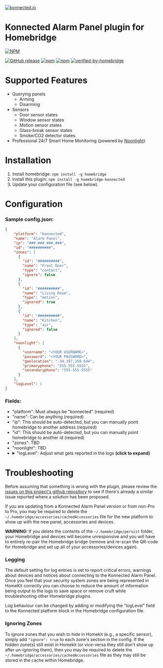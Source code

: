 [![konnected.io](https://raw.githubusercontent.com/konnected-io/docs/master/assets/images/logo-black-small.png)](https://konnected.io)
# Konnected Alarm Panel plugin for Homebridge
[![NPM](https://nodei.co/npm/homebridge-konnected.png?downloads=true&downloadRank=true&stars=true)](https://nodei.co/npm/homebridge-konnected/)

[![GitHub release](https://img.shields.io/github/release/konnected-io/homebridge-konnected.svg?style=flat-square)](https://github.com/konnected-io/homebridge-konnected/releases)
[![npm](https://img.shields.io/npm/dm/homebridge-konnected.svg)](https://www.npmjs.com/package/homebridge-konnected)
[![npm](https://img.shields.io/npm/v/homebridge-konnected.svg)](https://www.npmjs.com/package/homebridge-konnected)
[![verified-by-homebridge](https://badgen.net/badge/homebridge/verified/purple)](https://github.com/homebridge/homebridge/wiki/Verified-Plugins)

# Supported Features

 * Querying panels
   * Arming
   * Disarming
 * Sensors
   * Door sensor states
   * Window sensor states
   * Motion sensor states
   * Glass-break sensor states
   * Smoke/CO2 detector states
 * Professional 24/7 Smart Home Monitoring (powered by [Noonlight](https://noonlight.com/))

# Installation

1. Install homebridge: `npm install -g homebridge`
2. Install this plugin: `npm install -g homebridge-konnected`
3. Update your configuration file (see below).

# Configuration

### Sample config.json:


```json
{
    "platform": "konnected",
    "name": "Alarm Panel",
    "ip": "###.###.###.###",
    "id": "##########",
    "zones": [
      {
        "id": "##########",
        "name": "Front Door",
        "type": "contact",
        "ignore": false
      },
      {
        "id": "##########",
        "name": "Living Room",
        "type": "motion",
        "ignored": true
      },
      {
        "id": "##########",
        "name": "Kitchen",
        "type": "air",
        "ignored": false
      }
    ],
    "noonlight": [
      {
        "username": "<YOUR USERNAME>",
        "password": "<YOUR PASSWORD>",
        "geolocation": "-34.397,150.644",
        "primaryphone": "555-555-5555",
        "secondaryphone": "555-555-5555"
      }
    ],
    "logLevel": 1
}
```
### Fields:

* "platform": Must always be "konnected" (required)
* "name": Can be anything (required)
* "ip": This should be auto-detected, but you can manually point homebridge to another address (required)
* "id": This should be auto-detected, but you can manually point homebridge to another id (required)
* "zones": TBD
* "noonlight": TBD
* <details><summary>"logLevel": Adjust what gets reported in the logs <strong>(click to expand)</strong></summary><ul><li>0 = NO LOG ENTRIES</li><li>1 = ONLY ERRORS</li><li>2 = ONLY WARNINGS and ERRORS</li><li><strong>3 = GENERAL NOTICES, ERRORS and WARNINGS (default)</strong></li><li>4 = VERBOSE (everything including development output, this also generates a file `konnected-payload.json` with the payload details from the Konnected Alarm Panel in the same folder as the Homebridge config.json file)</li></ul></details>

# Troubleshooting

Before assuming that something is wrong with the plugin, please review the [issues on this project's github repository](https://github.com/konnected-io/homebridge-konnected/issues?utf8=%E2%9C%93&q=sort%3Aupdated-desc+) to see if there's already a similar issue reported where a solution has been proposed.

If you are updating from a Konnected Alarm Panel version or from non-Pro to Pro, you may be required to delete the `~/.homebridge/accessories/cachedAccessories` file for the new platform to show up with the new panel, accessories and devices.

**WARNING:** If you delete the contents of the `~/.homebridge/persist` folder, your Homebridge and devices will become unresponsive and you will have to entirely re-pair the Homebridge bridge (remove and re-scan the QR-code for Homebridge and set up all of your accessories/devices again).

### Logging

The default setting for log entries is set to report critical errors, warnings about devices and notices about connecting to the Konnected Alarm Panel. Once you feel that your security system zones are being represented in HomeKit correctly you can choose to reduce the amount of information being output to the logs to save space or remove cruft while troubleshooting other Homebridge plugins.

Log behaviour can be changed by adding or modifying the "logLevel" field to the Konnected platform block in the Homebridge configuration file.

### Ignoring Zones

To ignore zones that you wish to hide in Homekit (e.g., a specific sensor), simply add ```"ignore": true``` to each zone's section in the config. If the hidden zone(s) still exist in Homekit (or vice-versa they still don't show up after un-ignoring them), then you may be required to delete the `~/.homebridge/accessories/cachedAccessories` file as they may still be stored in the cache within Homebridge.

